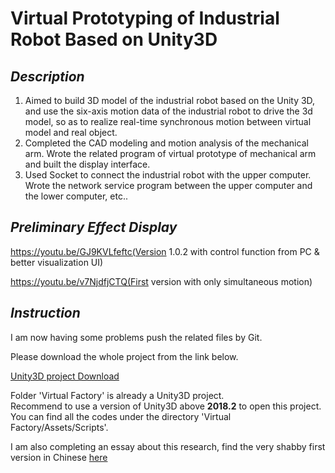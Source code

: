 # Virtual Prototyping of Industrial Robot Based on Unity3D
## *Description*
1. Aimed to build 3D model of the industrial robot based on the Unity 3D, and use the six-axis motion data of the industrial robot to drive the 3d model, so as to realize real-time synchronous motion between virtual model and real object.
2. Completed the CAD modeling and motion analysis of the mechanical arm. Wrote the related program of virtual prototype of mechanical arm and built the display interface.
3. Used Socket to connect the industrial robot with the upper computer. Wrote the network service program between the upper computer and the lower computer, etc..
## *Preliminary Effect Display*
https://youtu.be/GJ9KVLfeftc(Version 1.0.2 with control function from PC & better visualization  UI)  

https://youtu.be/v7NjdfjCTQ(First version with only simultaneous motion)
## *Instruction*
I am now having some problems push the related files by Git.

Please download the whole project from the link below.

[Unity3D project Download](https://drive.google.com/open?id=1b2rE-vnOvlX41jLxBW0wjWPsfUpQ5Lrn)

Folder 'Virtual Factory' is already a Unity3D project.   
Recommend to use a version of Unity3D above **2018.2** to open this project.   
You can find all the codes under the directory 'Virtual Factory/Assets/Scripts'.  

I am also completing an essay about this research, find the very shabby first version in Chinese [here](https://drive.google.com/open?id=1fVowi8dBVpidwzCsw2xcJZWmn_ISRV2L)
